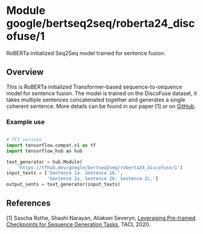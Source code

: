 # Module google/bertseq2seq/roberta24_discofuse/1

RoBERTa initialized Seq2Seq model trained for sentence fusion.

<!-- asset-path: internal -->
<!-- module-type: text-generation -->
<!-- fine-tunable: true -->
<!-- format: hub -->
<!-- language: en -->
<!-- dataset: DiscoFuse dataset -->

## Overview

This is RoBERTa initialized Transformer-based sequence-to-sequence model for
sentence fusion. The model is trained on the DiscoFuse dataset, it takes
multiple sentences concatenated together and generates a single coherent
sentence. More details can be found in our paper [1] or on
[GitHub](https://github.com/google-research/google-research/tree/master/bertseq2seq).

### Example use

```python

# TF1 version
import tensorflow.compat.v1 as tf
import tensorflow_hub as hub

text_generator = hub.Module(
    'https://tfhub.dev/google/bertseq2seq/roberta24_discofuse/1')
input_texts = ['Sentence 1a. Sentence 1b.',
               'Sentence 2a. Sentence 2b. Sentence 2c.']
output_sents = text_generator(input_texts)
```

## References

[1] Sascha Rothe, Shashi Narayan, Aliaksei Severyn,
[Leveraging Pre-trained Checkpoints for Sequence Generation Tasks](https://arxiv.org/abs/1907.12461),
TACL 2020.

